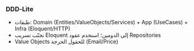 ### DDD‑Lite

- طبقات: Domain (Entities/ValueObjects/Services) + App (UseCases) + Infra (Eloquent/HTTP)
- تجنّب تسريب Eloquent إلى الدومين؛ استخدم عقود Repositories
- Value Objects للحقول الحرجة (Email/Price)